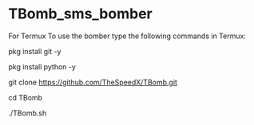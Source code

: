 # TBomb_sms_bomber
For Termux
To use the bomber type the following commands in Termux:

pkg install git -y 

pkg install python -y 

git clone https://github.com/TheSpeedX/TBomb.git

cd TBomb

./TBomb.sh

